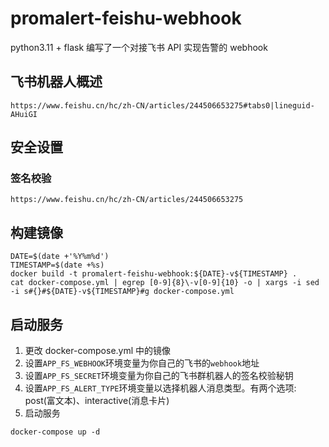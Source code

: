 # promalert-feishu-webhook

python3.11 + flask 编写了一个对接飞书 API 实现告警的 webhook

## 飞书机器人概述

```shell
https://www.feishu.cn/hc/zh-CN/articles/244506653275#tabs0|lineguid-AHuiGI
```

## 安全设置

### 签名校验

```shell
https://www.feishu.cn/hc/zh-CN/articles/244506653275
```

## 构建镜像

```shell
DATE=$(date +'%Y%m%d')
TIMESTAMP=$(date +%s)
docker build -t promalert-feishu-webhook:${DATE}-v${TIMESTAMP} .
cat docker-compose.yml | egrep [0-9]{8}\-v[0-9]{10} -o | xargs -i sed -i s#{}#${DATE}-v${TIMESTAMP}#g docker-compose.yml
```

## 启动服务

1. 更改 docker-compose.yml 中的镜像
2. 设置`APP_FS_WEBHOOK`环境变量为你自己的飞书的`webhook`地址
3. 设置`APP_FS_SECRET`环境变量为你自己的飞书群机器人的签名校验秘钥
4. 设置`APP_FS_ALERT_TYPE`环境变量以选择机器人消息类型。有两个选项: post(富文本)、interactive(消息卡片)
5. 启动服务

```shell
docker-compose up -d
```
